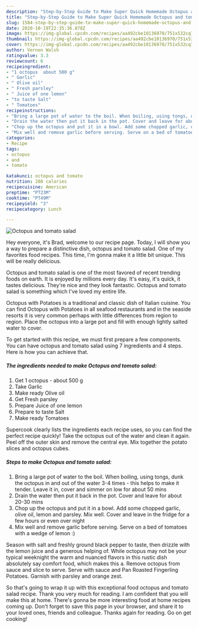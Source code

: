 ```yaml
---
description: "Step-by-Step Guide to Make Super Quick Homemade Octopus and tomato salad"
title: "Step-by-Step Guide to Make Super Quick Homemade Octopus and tomato salad"
slug: 1584-step-by-step-guide-to-make-super-quick-homemade-octopus-and-tomato-salad
date: 2020-10-19T22:35:36.878Z
image: https://img-global.cpcdn.com/recipes/aa492cbe10136970/751x532cq70/octopus-and-tomato-salad-recipe-main-photo.jpg
thumbnail: https://img-global.cpcdn.com/recipes/aa492cbe10136970/751x532cq70/octopus-and-tomato-salad-recipe-main-photo.jpg
cover: https://img-global.cpcdn.com/recipes/aa492cbe10136970/751x532cq70/octopus-and-tomato-salad-recipe-main-photo.jpg
author: Vernon Walsh
ratingvalue: 3.3
reviewcount: 6
recipeingredient:
- "1 octopus  about 500 g"
- " Garlic"
- " Olive oil"
- " Fresh parsley"
- " Juice of one lemon"
- "to taste Salt"
- " Tomatoes"
recipeinstructions:
- "Bring a large pot of water to the boil. When boiling, using tongs, dunk the octopus in and out of the water 3-4 times - this helps to make it tender. Leave it in, cover and simmer on low for about 50 mins"
- "Drain the water then put it back in the pot. Cover and leave for about 20-30 mins"
- "Chop up the octopus and put it in a bowl. Add some chopped garlic, olive oil, lemon and parsley. Mix well. Cover and leave in the fridge for a few hours or even over night"
- "Mix well and remove garlic before serving. Serve on a bed of tomatoes with a wedge of lemon :)"
categories:
- Recipe
tags:
- octopus
- and
- tomato

katakunci: octopus and tomato 
nutrition: 208 calories
recipecuisine: American
preptime: "PT23M"
cooktime: "PT49M"
recipeyield: "3"
recipecategory: Lunch

---
```



![Octopus and tomato salad](https://img-global.cpcdn.com/recipes/aa492cbe10136970/751x532cq70/octopus-and-tomato-salad-recipe-main-photo.jpg)

Hey everyone, it's Brad, welcome to our recipe page. Today, I will show you a way to prepare a distinctive dish, octopus and tomato salad. One of my favorites food recipes. This time, I'm gonna make it a little bit unique. This will be really delicious.

Octopus and tomato salad is one of the most favored of recent trending foods on earth. It is enjoyed by millions every day. It's easy, it's quick, it tastes delicious. They're nice and they look fantastic. Octopus and tomato salad is something which I've loved my entire life.

Octopus with Potatoes is a traditional and classic dish of Italian cuisine. You can find Octopus with Potatoes in all seafood restaurants and in the seaside resorts it is very common perhaps with little differences from region to region. Place the octopus into a large pot and fill with enough lightly salted water to cover.


To get started with this recipe, we must first prepare a few components. You can have octopus and tomato salad using 7 ingredients and 4 steps. Here is how you can achieve that.

<!--inarticleads1-->

##### The ingredients needed to make Octopus and tomato salad:

1. Get 1 octopus - about 500 g
1. Take  Garlic
1. Make ready  Olive oil
1. Get  Fresh parsley
1. Prepare  Juice of one lemon
1. Prepare to taste Salt
1. Make ready  Tomatoes


Supercook clearly lists the ingredients each recipe uses, so you can find the perfect recipe quickly! Take the octopus out of the water and clean it again. Peel off the outer skin and remove the central eye. Mix together the potato slices and octopus cubes. 

<!--inarticleads2-->

##### Steps to make Octopus and tomato salad:

1. Bring a large pot of water to the boil. When boiling, using tongs, dunk the octopus in and out of the water 3-4 times - this helps to make it tender. Leave it in, cover and simmer on low for about 50 mins
1. Drain the water then put it back in the pot. Cover and leave for about 20-30 mins
1. Chop up the octopus and put it in a bowl. Add some chopped garlic, olive oil, lemon and parsley. Mix well. Cover and leave in the fridge for a few hours or even over night
1. Mix well and remove garlic before serving. Serve on a bed of tomatoes with a wedge of lemon :)


Season with salt and freshly ground black pepper to taste, then drizzle with the lemon juice and a generous helping of. While octopus may not be your typical weeknight the warm and nuanced flavors in this rustic dish absolutely say comfort food, which makes this a. Remove octopus from sauce and slice to serve. Serve with sauce and Pan Roasted Fingerling Potatoes. Garnish with parsley and orange zest. 

So that's going to wrap it up with this exceptional food octopus and tomato salad recipe. Thank you very much for reading. I am confident that you will make this at home. There's gonna be more interesting food at home recipes coming up. Don't forget to save this page in your browser, and share it to your loved ones, friends and colleague. Thanks again for reading. Go on get cooking!
